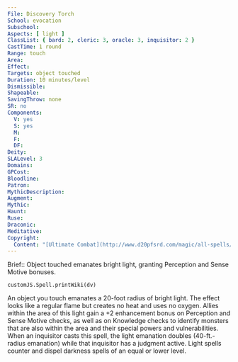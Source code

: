```yaml
---
File: Discovery Torch
School: evocation
Subschool: 
Aspects: [ light ]
ClassList: { bard: 2, cleric: 3, oracle: 3, inquisitor: 2 }
CastTime: 1 round
Range: touch
Area: 
Effect: 
Targets: object touched
Duration: 10 minutes/level
Dismissible: 
Shapeable: 
SavingThrow: none
SR: no
Components:
  V: yes
  S: yes
  M: 
  F: 
  DF: 
Deity: 
SLALevel: 3
Domains: 
GPCost: 
Bloodline: 
Patron: 
MythicDescription: 
Augment: 
Mythic: 
Haunt: 
Ruse: 
Draconic: 
Meditative: 
Copyright:
  Content: "[Ultimate Combat](http://www.d20pfsrd.com/magic/all-spells/d/discovery-torch)"
---
```

Brief:: Object touched emanates bright light, granting Perception and Sense Motive bonuses.

```dataviewjs
customJS.Spell.printWiki(dv)
```

An object you touch emanates a 20-foot radius of bright light. The effect looks like a regular flame but creates no heat and uses no oxygen. Allies within the area of this light gain a +2 enhancement bonus on Perception and Sense Motive checks, as well as on Knowledge checks to identify monsters that are also within the area and their special powers and vulnerabilities.  When an inquisitor casts this spell, the light emanation doubles (40-ft.-radius emanation) while that inquisitor has a judgment active.  Light spells counter and dispel darkness spells of an equal or lower level.

